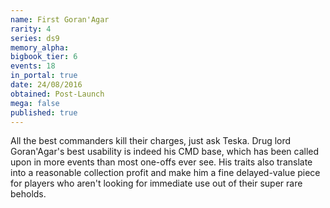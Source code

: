 ```yaml
---
name: First Goran'Agar
rarity: 4
series: ds9
memory_alpha:
bigbook_tier: 6
events: 18
in_portal: true
date: 24/08/2016
obtained: Post-Launch
mega: false
published: true
---
```


All the best commanders kill their charges, just ask Teska. Drug lord Goran'Agar's best usability is indeed his CMD base, which has been called upon in more events than most one-offs ever see. His traits also translate into a reasonable collection profit and make him a fine delayed-value piece for players who aren't looking for immediate use out of their super rare beholds.
